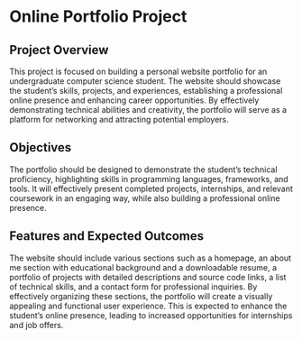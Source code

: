 # Online Portfolio Project

## Project Overview

This project is focused on building a personal website portfolio for an undergraduate computer science student. The website should showcase the student’s skills, projects, and experiences, establishing a professional online presence and enhancing career opportunities. By effectively demonstrating technical abilities and creativity, the portfolio will serve as a platform for networking and attracting potential employers.

## Objectives

The portfolio should be designed to demonstrate the student’s technical proficiency, highlighting skills in programming languages, frameworks, and tools. It will effectively present completed projects, internships, and relevant coursework in an engaging way, while also building a professional online presence.

## Features and Expected Outcomes

The website should include various sections such as a homepage, an about me section with educational background and a downloadable resume, a portfolio of projects with detailed descriptions and source code links, a list of technical skills, and a contact form for professional inquiries. By effectively organizing these sections, the portfolio will create a visually appealing and functional user experience. This is expected to enhance the student’s online presence, leading to increased opportunities for internships and job offers.
